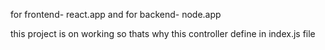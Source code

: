 for frontend- react.app
and for backend- node.app


this project is on working so thats why this controller define in index.js file
